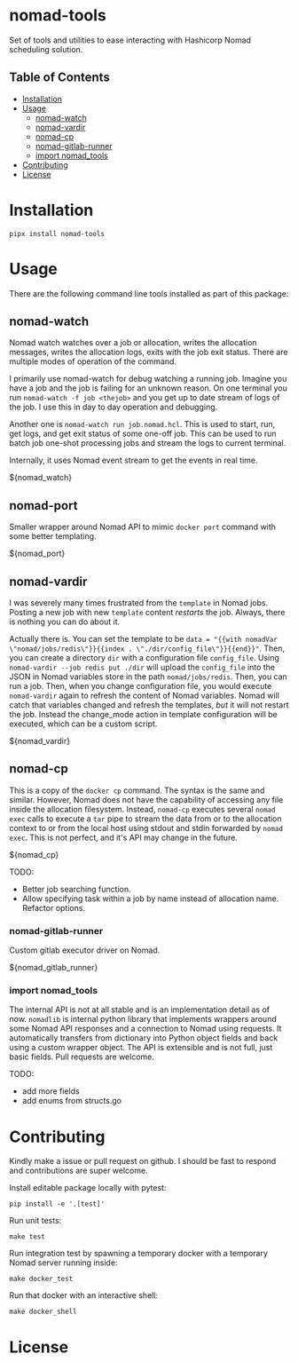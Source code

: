 # nomad-tools

Set of tools and utilities to ease interacting with Hashicorp Nomad scheduling solution.

## Table of Contents

- [Installation](#installation)
- [Usage](#usage)
  - [nomad-watch](#nomad-watch)
  - [nomad-vardir](#nomad-vardir)
  - [nomad-cp](#nomad-cp)
  - [nomad-gitlab-runner](#nomad-gitlab-runner)
  - [import nomad_tools](#import-nomad_tools)
- [Contributing](#contributing)
- [License](#license)

# Installation

```
pipx install nomad-tools
```

# Usage

There are the following command line tools installed as part of this package:

## nomad-watch

Nomad watch watches over a job or allocation, writes the allocation messages, writes the allocation logs, exits with the job exit status. There are multiple modes of operation of the command.

I primarily use nomad-watch for debug watching a running job. Imagine you have a job and the job is failing for an unknown reason. On one terminal you run `nomad-watch -f job <thejob>` and you get up to date stream of logs of the job. I use this in day to day operation and debugging.

Another one is `nomad-watch run job.nomad.hcl`. This is used to start, run, get logs, and get exit status of some one-off job. This can be used to run batch job one-shot processing jobs and stream the logs to current terminal.

Internally, it uses Nomad event stream to get the events in real time.

${nomad_watch}

## nomad-port

Smaller wrapper around Nomad API to mimic `docker port` command with some
better templating.

${nomad_port}

## nomad-vardir

I was severely many times frustrated from the `template` in Nomad jobs. Posting a new job with new `template` content _restarts_ the job. Always, there is nothing you can do about it.

Actually there is. You can set the template to be `data = "{{with nomadVar \"nomad/jobs/redis\"}}{{index . \"./dir/config_file\"}}{{end}}"`. Then, you can create a directory `dir` with a configuration file `config_file`. Using `nomad-vardir --job redis put ./dir` will upload the `config_file` into the JSON in Nomad variables store in the path `nomad/jobs/redis`. Then, you can run a job. Then, when you change configuration file, you would execute `nomad-vardir` again to refresh the content of Nomad variables. Nomad will catch that variables changed and refresh the templates, _but_ it will not restart the job. Instead the change_mode action in template configuration will be executed, which can be a custom script.

${nomad_vardir}

## nomad-cp

This is a copy of the `docker cp` command. The syntax is the same and similar. However, Nomad does not have the capability of accessing any file inside the allocation filesystem. Instead, `nomad-cp` executes several `nomad exec` calls to execute a `tar` pipe to stream the data from or to the allocation context to or from the local host using stdout and stdin forwarded by `nomad exec`. This is not perfect, and it's API may change in the future.


${nomad_cp}

TODO:
- Better job searching function.
- Allow specifying task within a job by name instead of allocation name. Refactor options.

### nomad-gitlab-runner

Custom gitlab executor driver on Nomad.

${nomad_gitlab_runner}

### import nomad_tools

The internal API is not at all stable and is an implementation detail as of now. `nomadlib` is internal python library that implements wrappers around some Nomad API responses and a connection to Nomad using requests. It automatically transfers from dictionary into Python object fields and back using a custom wrapper object. The API is extensible and is not full, just basic fields. Pull requests are welcome.

TODO:
- add more fields
- add enums from structs.go

# Contributing

Kindly make a issue or pull request on github. I should be fast to respond and contributions are super welcome.

Install editable package locally with pytest:

```
pip install -e '.[test]'
```

Run unit tests:

```
make test
```

Run integration test by spawning a temporary docker with a temporary Nomad server running inside:

```
make docker_test
```

Run that docker with an interactive shell:

```
make docker_shell
```

# License


